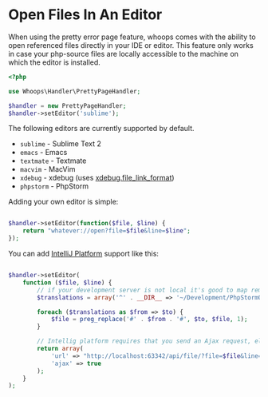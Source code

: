 # Open Files In An Editor

When using the pretty error page feature, whoops comes with the ability to
open referenced files directly in your IDE or editor. 
This feature only works in case your php-source files are locally accessible to the machine on which the editor is installed.

```php
<?php

use Whoops\Handler\PrettyPageHandler;

$handler = new PrettyPageHandler;
$handler->setEditor('sublime');
```

The following editors are currently supported by default.

- `sublime`  - Sublime Text 2
- `emacs`    - Emacs
- `textmate` - Textmate
- `macvim`   - MacVim
- `xdebug`   - xdebug (uses [xdebug.file_link_format](http://xdebug.org/docs/all_settings#file_link_format))
- `phpstorm` - PhpStorm

Adding your own editor is simple:

```php

$handler->setEditor(function($file, $line) {
    return "whatever://open?file=$file&line=$line";
});

```

You can add [IntelliJ Platform](https://github.com/pinepain/PhpStormOpener#phpstormopener) support like this:
```php

$handler->setEditor(
    function ($file, $line) {
        // if your development server is not local it's good to map remote files to local
        $translations = array('^' . __DIR__ => '~/Development/PhpStormOpener'); // change to your path

        foreach ($translations as $from => $to) {
            $file = preg_replace('#' . $from . '#', $to, $file, 1);
        }

        // Intellig platform requires that you send an Ajax request, else the browser will quit the page
        return array(
            'url' => "http://localhost:63342/api/file/?file=$file&line=$line",
            'ajax' => true
        );
    }
);

```

